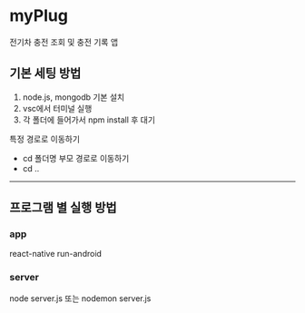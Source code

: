 # myPlug
전기차 충전 조회 및 충전 기록 앱
## 기본 세팅 방법
1. node.js, mongodb 기본 설치
2. vsc에서 터미널 실행
3. 각 폴더에 들어가서 npm install 후 대기

특정 경로로 이동하기 
 - cd 폴더명
부모 경로로 이동하기
 - cd ..
---
## 프로그램 별 실행 방법
### app
react-native run-android
### server
node server.js
또는
nodemon server.js


